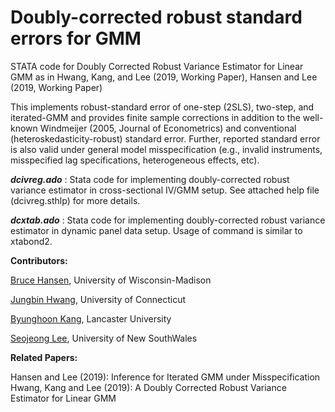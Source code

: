 # Doubly-corrected robust standard errors for GMM 

STATA code for Doubly Corrected Robust Variance Estimator for Linear GMM as in Hwang, Kang, and Lee (2019, Working Paper), Hansen and Lee (2019, Working Paper) 

This implements robust-standard error of one-step (2SLS), two-step, and iterated-GMM and provides finite sample corrections in addition to the well-known Windmeijer (2005, Journal of Econometrics) and conventional (heteroskedasticity-robust) standard error. Further, reported standard error is also valid under general model misspecification (e.g., invalid instruments, misspecified lag specifications, heterogeneous effects, etc). 

**_dcivreg.ado_** : Stata code for implementing doubly-corrected robust variance estimator in cross-sectional IV/GMM setup. See attached help file (dcivreg.sthlp) for more details.

**_dcxtab.ado_** : Stata code for implementing doubly-corrected robust variance estimator in dynamic panel data setup. Usage of command is similar to xtabond2.

**Contributors:** 

[Bruce Hansen](https://www.ssc.wisc.edu/~bhansen/), University of Wisconsin-Madison

[Jungbin Hwang](https://hwang.econ.uconn.edu/), University of Connecticut

[Byunghoon Kang](https://sites.google.com/site/davidbhkang/), Lancaster University

[Seojeong Lee](https://sites.google.com/site/misspecifiedjay/), University of New SouthWales

**Related Papers:**

Hansen and Lee (2019): Inference for Iterated GMM under Misspecification
Hwang, Kang and Lee (2019): A Doubly Corrected Robust Variance Estimator for Linear GMM
